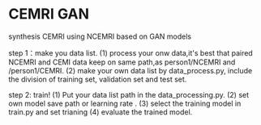 # CEMRI GAN
synthesis CEMRI using NCEMRI based on GAN models

step 1：make you data list.
(1) process your onw data,it's best that paired NCEMRI and CEMI data keep on same path,as person1/NCEMRI and /person1/CEMRI.
(2) make your own data list by data_process.py, include the division of training set, validation set and test set. 


step 2: train!
(1) Put your data list path in the data_processing.py. 
(2) set own model save path or learning rate .
(3) select the training model in train.py and set trianing
(4) evaluate the trained model.


